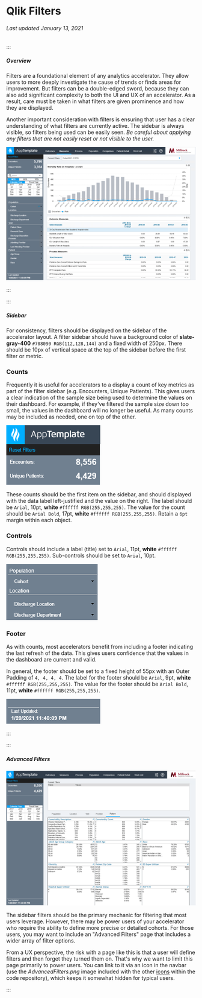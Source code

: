 # Qlik Filters

###### Last updated January 13, 2021

:::

##### Overview

Filters are a foundational element of any analytics accelerator.
They allow users to more deeply investigate the cause of trends or finds areas for improvement.
But filters can be a double-edged sword, because they can also add significant complexity to both the UI and UX of an accelerator.
As a result, care must be taken in what filters are given prominence and how they are displayed.

Another important consideration with filters is ensuring that user has a clear understanding of what filters are currently active.
The sidebar is always visible, so filters being used can be easily seen.
*Be careful about applying any filters that are not easily reset or not visible to the user.*

![Filter Sidebar](./assets/analytics/qlik/qlik-filter-pane.png "Filter Sidebar")

:::

:::

##### Sidebar

For consistency, filters should be displayed on the sidebar of the accelerator layout.
A filter sidebar should have a background color of **slate-gray-400** `#708090 RGB(112,128,144)` and a fixed width of 250px.
There should be 10px of vertical space at the top of the sidebar before the first filter or metric.

### Counts

Frequently it is useful for accelerators to a display a count of key metrics as part of the filter sidebar (e.g. Encounters, Unique Patients).
This gives users a clear indication of the sample size being used to determine the values on their dashboard.
For example, if they've filtered the sample size down too small, the values in the dashboard will no longer be useful.
As many counts may be included as needed, one on top of the other.

![Filter Counts](./assets/analytics/qlik/qlik-filter-counts.png "Filter Counts")

These counts should be the first item on the sidebar, and should displayed with the data label left-justified and the value on the right.
The label should be `Arial`, 10pt, **white** `#ffffff RGB(255,255,255)`.
The value for the count should be `Arial Bold`, 17pt, **white** `#ffffff RGB(255,255,255)`.
Retain a `6pt` margin within each object.

### Controls

Controls should include a label (title) set to `Arial`, 11pt, **white** `#ffffff RGB(255,255,255)`.
Sub-controls should be set to `Arial`, 10pt.

![Filter Control](./assets/analytics/qlik/qlik-filter-control.png "Filter Control")

### Footer

As with counts, most accelerators benefit from including a footer indicating the last refresh of the data.
This gives users confidence that the values in the dashboard are current and valid.

In general, the footer should be set to a fixed height of 55px with an Outer Padding of `4, 4, 4, 4`.
The label for the footer should be `Arial`, 9pt, **white** `#ffffff RGB(255,255,255)`.
The value for the footer should be `Arial Bold`, 11pt, **white** `#ffffff RGB(255,255,255)`.

![Filter Footer](./assets/analytics/qlik/qlik-filter-footer.png "Filter Footer")

:::

:::


##### Advanced Filters

![Advanced Filters](./assets/analytics/qlik/qlik-advanced-filters.png "Advanced Filters")

The sidebar filters should be the primary mechanic for filtering that most users leverage.
However, there may be power users of your accelerator who require the ability to define more precise or detailed cohorts.
For those users, you may want to include an "Advanced Filters" page that includes a wider array of filter options.

From a UX perspective, the risk with a page like this is that a user will define filters and then forget they turned them on.
That's why we want to limit this page primarily to power users.
You can link to it via an icon in the navbar (use the *AdvancedFilters.png* image included with the other [icons](https://dev.azure.com/healthcatalyst/Analytic%20Solutions/_git/ASO?path=%2F_references%2F_includes%2Fimages%2FHealthCatalystStockSet%2Fhcicons%2FPNG) within the code repository), which keeps it somewhat hidden for typical users.

:::
